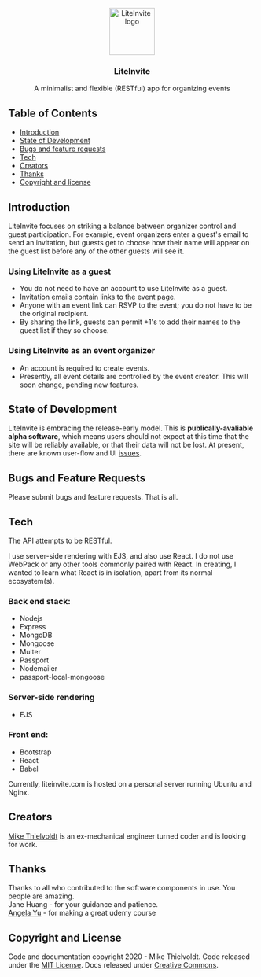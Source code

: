 <p align="center">
  <a href="https://liteinvite.com/">
    <img src="https://liteinvite.com/images/LiteInvite192.png" alt="LiteInvite logo" width="92" height="96">
  </a>
</p>

<h3 align="center">LiteInvite</h3>

<p align="center">
  A minimalist and flexible (RESTful) app for organizing events 
  <br>
</p>

## Table of Contents

- [Introduction](#introduction)
- [State of Development](#state-of-development)
- [Bugs and feature requests](#bugs-and-feature-requests)
- [Tech](#tech)
- [Creators](#creators)
- [Thanks](#thanks)
- [Copyright and license](#copyright-and-license)


## Introduction

LiteInvite focuses on striking a balance between organizer control and guest participation.  For example, event organizers enter a guest's email to send an invitation, but guests get to choose how their name will appear on the guest list before any of the other guests will see it.  

### Using LiteInvite as a guest
- You do not need to have an account to use LiteInvite as a guest.  
- Invitation emails contain links to the event page.
- Anyone with an event link can RSVP to the event; you do not have to be the original recipient.
- By sharing the link, guests can permit +1's to add their names to the guest list if they so choose. 

### Using LiteInvite as an event organizer
- An account is required to create events.
- Presently, all event details are controlled by the event creator.  This will soon change, pending new features. 

## State of Development

LiteInvite is embracing the release-early model.  This is <strong>publically-avaliable alpha software</strong>, which means users should not expect at this time that the site will be reliably available, or that their data will not be lost.  At present, there are known user-flow and UI [issues](https://github.com/mthielvoldt/liteinvite/issues). 

## Bugs and Feature Requests

Please submit bugs and feature requests.  That is all. 

## Tech

The API attempts to be RESTful.

I use server-side rendering with EJS, and also use React.  I do not use WebPack or any other tools commonly paired with React.  In creating, I wanted to learn what React is in isolation, apart from its normal ecosystem(s). 

### Back end stack: 

- Nodejs
- Express
- MongoDB
- Mongoose
- Multer
- Passport
- Nodemailer
- passport-local-mongoose

### Server-side rendering
- EJS

### Front end:
- Bootstrap
- React
- Babel

Currently, liteinvite.com is hosted on a personal server running Ubuntu and Nginx.

## Creators 

[Mike Thielvoldt](https://www.linkedin.com/in/mike-thielvoldt/) is an ex-mechanical engineer turned coder and is looking for work. 

## Thanks 

Thanks to all who contributed to the software components in use.  You people are amazing. \
Jane Huang - for your guidance and patience. \
[Angela Yu](https://www.appbrewery.co/courses/author/26789) - for making a great udemy course

## Copyright and License

Code and documentation copyright 2020 - Mike Thielvoldt.  Code released under the [MIT License](https://github.com/mthielvoldt/liteinvite/blob/master/LICENSE.txt). Docs released under [Creative Commons](https://creativecommons.org/licenses/by/3.0/).

